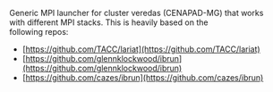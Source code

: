 
Generic MPI launcher for cluster veredas (CENAPAD-MG) that works  
with different MPI stacks. This is heavily based on the  
following repos:

* [https://github.com/TACC/lariat](https://github.com/TACC/lariat)
* [https://github.com/glennklockwood/ibrun](https://github.com/glennklockwood/ibrun)
* [https://github.com/cazes/ibrun](https://github.com/cazes/ibrun)

